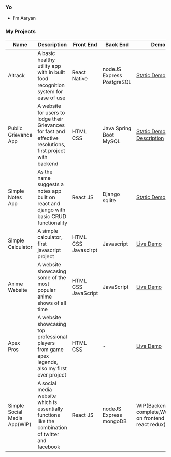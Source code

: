 ### Yo
- I'm Aaryan
                     

### My Projects

| Name | Description | Front End | Back End | Demo | Repo |
| --- | --- | --- | --- | --- | --- |
| Altrack | A basic healthy utility app with in built food recognition system for ease of use | React Native |nodeJS Express PostgreSQL| <a href="https://www.youtube.com/watch?v=hFX1waIdUag">Static Demo</a> | <a href="https://github.com/Aaryan-Thakur/Altrack/tree/main">Repo</a>|
| Public Grievance App | A website for users to lodge their Grievances for fast and effective resolutions, first project with backend | HTML CSS | Java Spring Boot MySQL |  <a href="https://www.youtube.com/watch?v=tx0ora2t3Dw">Static Demo</a> and  <a href="https://github.com/Aaryan-Thakur/Public_Grievance_Program/blob/test/README.md">Description</a> |  <a href="https://github.com/Aaryan-Thakur/Public_Grievance_Program">Repo</a>|
| Simple Notes App | As the name suggests a notes app built on react and django with basic CRUD functionality | React JS | Django sqlite| <a href="https://www.youtube.com/watch?v=RqRzEnYdJ6c">Static Demo</a> |  <a href="https://github.com/Aaryan-Thakur/Notes-App">Repo</a>|
| Simple Calculator| A simple calculator, first javascript project | HTML CSS Javascirpt | Javascript | <a href="https://aaryan-thakur.github.io/Calculator/">Live Demo</a> | <a href="https://github.com/Aaryan-Thakur/Calculator">Repo</a> |
| Anime Website | A website showcasing some of the most popular anime shows of all time | HTML CSS JavaScript | JavaScript |  <a href="https://aaryan-thakur.github.io/anime-website/">Live Demo</a> |  <a href="https://github.com/Aaryan-Thakur/anime-website">Repo</a> |
| Apex Pros | A website showcasing top professional players from game apex legends, also my first ever project | HTML CSS | - |  <a href="https://aaryan-thakur.github.io/Apex-Pros/">Live Demo</a> |  <a href="https://github.com/Aaryan-Thakur/Apex-Pros/">Repo</a> |
| Simple Social Media App(WIP) | A social media website which is essentially functions like the combination of twitter and facebook | React JS |nodeJS Express mongoDB| WIP(Backend complete,Working on frontend and react redux) | <a href="https://github.com/Aaryan-Thakur/socialmediaapp/tree/main">Repo</a>|

